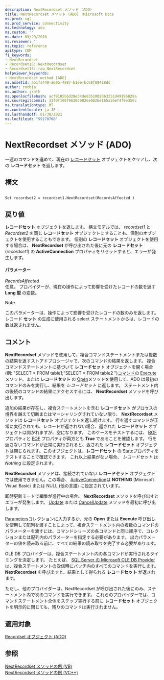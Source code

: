 ```yaml
---
description: NextRecordset メソッド (ADO)
title: NextRecordset メソッド (ADO) |Microsoft Docs
ms.prod: sql
ms.prod_service: connectivity
ms.technology: ado
ms.custom: ''
ms.date: 03/20/2018
ms.reviewer: ''
ms.topic: reference
apitype: COM
f1_keywords:
- NextRecordset
- Recordset15::NextRecordset
- Recordset15::raw_NextRecordset
helpviewer_keywords:
- NextRecordset method [ADO]
ms.assetid: ab1fa449-a695-4987-b1ee-bc68f89418dd
author: rothja
ms.author: jroth
ms.openlocfilehash: acf9105b6d28e34de0351002063251d49196829a
ms.sourcegitcommit: 33f0f190f962059826e002be165a2bef4f9e350c
ms.translationtype: MT
ms.contentlocale: ja-JP
ms.lasthandoff: 01/30/2021
ms.locfileid: "99170768"
---
```

# <a name="nextrecordset-method-ado"></a>NextRecordset メソッド (ADO)
一連のコマンドを進めて、現在の [レコードセット](./recordset-object-ado.md) オブジェクトをクリアし、次の **レコードセット** を返します。  
  
## <a name="syntax"></a>構文  
  
```  
  
Set recordset2 = recordset1.NextRecordset(RecordsAffected )  
```  
  
## <a name="return-value"></a>戻り値  
 **レコードセット** オブジェクトを返します。 構文モデルでは、 *recordset1* と *Recordset2* を同じ **レコードセット** オブジェクトにすることも、個別のオブジェクトを使用することもできます。 個別の **レコードセット** オブジェクトを使用する場合は、 **NextRecordset** が呼び出された後に元の **レコードセット**(*recordset1*) の **ActiveConnection** プロパティをリセットすると、エラーが発生します。  
  
#### <a name="parameters"></a>パラメーター  
 *RecordsAffected*  
 任意。 プロバイダーが、現在の操作によって影響を受けたレコードの数を返す **Long 型** の変数。  
  
> [!NOTE]
>  このパラメーターは、操作によって影響を受けたレコードの数のみを返します。レコード **セット** の生成に使用される select ステートメントからは、レコードの数は返されません。  
  
## <a name="remarks"></a>コメント  
 **NextRecordset** メソッドを使用して、複合コマンドステートメントまたは複数の結果を返すストアドプロシージャで、次のコマンドの結果を返します。 複合コマンドステートメントに基づいて **レコードセット** オブジェクトを開く場合 (例: "SELECT \* FROM table1;"SELECT \* FROM table2 ")[コマンド](./command-object-ado.md)の [Execute](./execute-method-ado-command.md)メソッド、または **レコードセット** の [Open](./open-method-ado-recordset.md)メソッドを使用して、ADO は最初のコマンドのみを実行し、結果を *レコードセット* に返します。 ステートメント内の後続のコマンドの結果にアクセスするには、 **NextRecordset** メソッドを呼び出します。  
  
 追加の結果が存在し、複合ステートメントを含む **レコードセット** がプロセスの境界を越えて切断またはマーシャリングされていない限り、 **NextRecordset** メソッドは **レコードセット** オブジェクトを返し続けます。 行を返すコマンドが正常に実行されても、レコードが返されない場合、返された **レコードセット** オブジェクトは開かれますが、空になります。 このケースをテストするには、 [BOF](./bof-eof-properties-ado.md) プロパティと [EOF](./bof-eof-properties-ado.md) プロパティが両方とも **True** であることを確認します。 行を返さないコマンドが正常に実行されると、返された **レコードセット** オブジェクトは閉じられます。このオブジェクトは、**レコードセット** の [State](./state-property-ado.md)プロパティをテストすることで確認できます。 これ以上結果がない場合、 *レコードセット* は *Nothing* に設定されます。  
  
 **NextRecordset** メソッドは、接続されていない **レコードセット** オブジェクトでは使用できません。この場合、 [ActiveConnection](./activeconnection-property-ado.md)は **NOTHING** (Microsoft Visual Basic) または NULL (他の言語) に設定されています。  
  
 即時更新モードで編集が進行中の場合、 **NextRecordset** メソッドを呼び出すとエラーが発生します。 [Update](./update-method.md) または [CancelUpdate](./cancelupdate-method-ado.md) メソッドを最初に呼び出します。  
  
 [Parameters](./parameters-collection-ado.md)コレクションに入力するか、元の **Open** または **Execute** 呼び出しを使用して配列を渡すことによって、複合ステートメント内の複数のコマンドのパラメーターを渡すには、コマンドシリーズの各コマンドと同じ順序で、コレクションまたは配列内のパラメーターを指定する必要があります。 出力パラメーターの値を読み取る前に、すべての結果の読み取りを完了する必要があります。  
  
 OLE DB プロバイダーは、複合ステートメント内の各コマンドが実行されるタイミングを決定します。 たとえば、 [SQL Server の Microsoft OLE DB Provider](../../guide/appendixes/microsoft-ole-db-provider-for-sql-server.md)は、複合ステートメントの受信時にバッチ内のすべてのコマンドを実行します。 **NextRecordset** を呼び出すと、結果として得られる **レコードセット** が返されます。  
  
 ただし、他のプロバイダーは、NextRecordset が呼び出された後にのみ、ステートメント内で次のコマンドを実行できます。 これらのプロバイダーでは、コマンドステートメント全体をステップ実行する前に **レコードセット** オブジェクトを明示的に閉じても、残りのコマンドは実行されません。  
  
## <a name="applies-to"></a>適用対象  
 [Recordset オブジェクト (ADO)](./recordset-object-ado.md)  
  
## <a name="see-also"></a>参照  
 [NextRecordset メソッドの例 (VB)](./nextrecordset-method-example-vb.md)   
 [NextRecordset メソッドの例 (VC++)](./nextrecordset-method-example-vc.md)